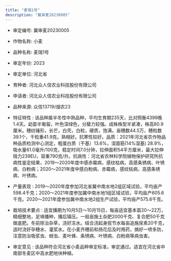 ```yaml
---
title: "麦瑞1号"
description: "冀审麦20230005"
---
```

* 审定编号:  冀审麦20230005

*  作物名称:  小麦

*  品种名称:  麦瑞1号

*  审定年份:  2023

*  审定单位:  河北省

* 育种者:  河北众人信农业科技股份有限公司

*  申请者:  河北众人信农业科技股份有限公司

*  品种来源:  众信13719/烟农23

*  特征特性 : 
该品种属半冬性中熟品种，平均生育期235天，比对照衡4399晚1.4天。幼苗半匍匐，叶色深绿色，分蘖力较强。成株株型半紧凑，株高80.9厘米。穗纺锤形，长芒，白壳，白粒，硬质，饱满。亩穗数44.5万，穗粒数39.1个，千粒重41.9克。熟相好。抗寒性较好。品质：2021年河北省农作物品种品质检测中心测定，粗蛋白质（干基）13.6%，湿面筋(14%湿基) 28.9%，吸水量61.0毫升/100克，稳定时间7.0分钟，拉伸面积54平方厘米，最大拉伸阻力239EU，容重790克/升。抗病性：河北省农林科学院植物保护研究所抗病性鉴定结果，2019～2020年度中感赤霉病，感纹枯病，高感条锈病、叶锈病、白粉病；2020～2021年度中感白粉病、赤霉病，感纹枯病，高感条锈病、叶锈病。
 
*  产量表现 : 
2019～2020年度参加河北省冀中南水地2组区域试验，平均亩产598.4千克；2020～2021年度参加冀中南水地1组区域试验，平均亩产605.6千克。2020～2021年度参加冀中南水地2组生产试验，平均亩产575.6千克。

*  栽培技术要点 : 
适宜播期为10月5日～10月15日，每亩适宜基本苗20～22万，精细整地，足墒播种，播后镇压。一般亩施土杂肥2000千克、复合肥50千克做底肥。冬前除治杂草，浇好冻水。结合浇起身拔节水每亩追施尿素20千克，适时浇好孕穗水、灌浆水。在小麦齐穗前和扬花后及时用药，搞好一喷多防，注意防治吸浆虫、蚜虫、麦叶蜂、条锈病、叶锈病、白粉病等病虫害。

*  审定意见 : 
该品种符合河北省小麦品种审定标准，审定通过。适宜在河北省中南部冬麦区中高水肥地块种植。
